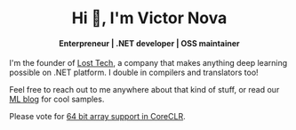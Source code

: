 <h1 align="center">Hi 👋, I'm Victor Nova</h1>
<h4 align="center">Enterpreneur | .NET developer | OSS maintainer</h4>

I'm the founder of [Lost Tech](https://losttech.software/), a company that makes anything deep learning possible on .NET platform. I double in compilers and translators too!
  
Feel free to reach out to me anywhere about that kind of stuff, or read our [ML blog](https://ml.blogs.losttech.software/) for cool samples.

Please vote for [64 bit array support in CoreCLR](https://github.com/dotnet/runtime/issues/12221).
